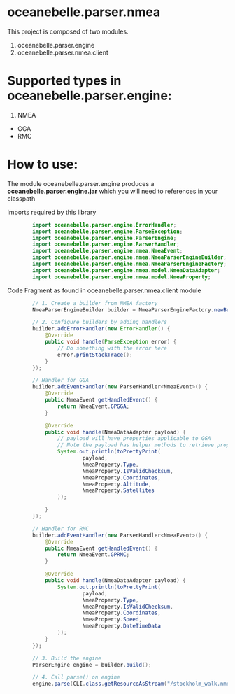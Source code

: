 oceanebelle.parser.nmea
=======================

This project is composed of two modules.

1. oceanebelle.parser.engine
2. oceanebelle.parser.nmea.client

# Supported types in oceanebelle.parser.engine:

1. NMEA
  * GGA
  * RMC


# How to use:
The module oceanebelle.parser.engine produces a **oceanebelle.parser.engine.jar** which you will need to
references in your classpath

Imports required by this library

```java
        import oceanebelle.parser.engine.ErrorHandler;
        import oceanebelle.parser.engine.ParseException;
        import oceanebelle.parser.engine.ParserEngine;
        import oceanebelle.parser.engine.ParserHandler;
        import oceanebelle.parser.engine.nmea.NmeaEvent;
        import oceanebelle.parser.engine.nmea.NmeaParserEngineBuilder;
        import oceanebelle.parser.engine.nmea.NmeaParserEngineFactory;
        import oceanebelle.parser.engine.nmea.model.NmeaDataAdapter;
        import oceanebelle.parser.engine.nmea.model.NmeaProperty;
```

Code Fragment as found in oceanebelle.parser.nmea.client module

```java
        // 1. Create a builder from NMEA factory
        NmeaParserEngineBuilder builder = NmeaParserEngineFactory.newBuilder();

        // 2. Configure builders by adding handlers
        builder.addErrorHandler(new ErrorHandler() {
            @Override
            public void handle(ParseException error) {
                // Do something with the error here
                error.printStackTrace();
            }
        });

        // Handler for GGA
        builder.addEventHandler(new ParserHandler<NmeaEvent>() {
            @Override
            public NmeaEvent getHandledEvent() {
                return NmeaEvent.GPGGA;
            }

            @Override
            public void handle(NmeaDataAdapter payload) {
                // payload will have properties applicable to GGA
                // Note the payload has helper methods to retrieve properties
                System.out.println(toPrettyPrint(
                        payload,
                        NmeaProperty.Type,
                        NmeaProperty.IsValidChecksum,
                        NmeaProperty.Coordinates,
                        NmeaProperty.Altitude,
                        NmeaProperty.Satellites
                ));

            }
        });

        // Handler for RMC
        builder.addEventHandler(new ParserHandler<NmeaEvent>() {
            @Override
            public NmeaEvent getHandledEvent() {
                return NmeaEvent.GPRMC;
            }

            @Override
            public void handle(NmeaDataAdapter payload) {
                System.out.println(toPrettyPrint(
                        payload,
                        NmeaProperty.Type,
                        NmeaProperty.IsValidChecksum,
                        NmeaProperty.Coordinates,
                        NmeaProperty.Speed,
                        NmeaProperty.DateTimeData
                ));
            }
        });

        // 3. Build the engine
        ParserEngine engine = builder.build();

        // 4. Call parse() on engine
        engine.parse(CLI.class.getResourceAsStream("/stockholm_walk.nmea"));
```